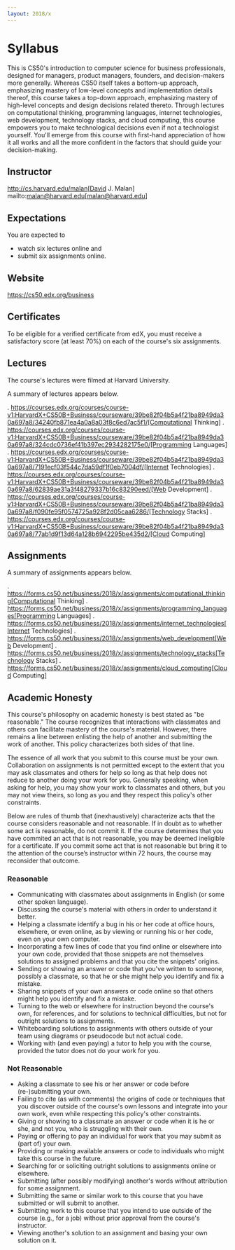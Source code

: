 ```yaml
---
layout: 2018/x
---
```


# Syllabus

This is CS50's introduction to computer science for business professionals, designed for managers, product managers, founders, and decision-makers more generally. Whereas CS50 itself takes a bottom-up approach, emphasizing mastery of low-level concepts and implementation details thereof, this course takes a top-down approach, emphasizing mastery of high-level concepts and design decisions related thereto. Through lectures on computational thinking, programming languages, internet technologies, web development, technology stacks, and cloud computing, this course empowers you to make technological decisions even if not a technologist yourself. You'll emerge from this course with first-hand appreciation of how it all works and all the more confident in the factors that should guide your decision-making.

## Instructor

http://cs.harvard.edu/malan[David J. Malan]
mailto:malan@harvard.edu[malan@harvard.edu]

## Expectations

You are expected to

* watch six lectures online and
* submit six assignments online.

## Website

https://cs50.edx.org/business

## Certificates

To be eligible for a verified certificate from edX, you must receive a satisfactory score (at least 70%) on each of the course's six assignments.

## Lectures

The course's lectures were filmed at Harvard University.

A summary of lectures appears below.

. https://courses.edx.org/courses/course-v1:HarvardX+CS50B+Business/courseware/39be82f04b5a4f21ba8949da30a697a8/34240fb871ea4a0a8a03f8c6ed7ac5f1/[Computational Thinking]
. https://courses.edx.org/courses/course-v1:HarvardX+CS50B+Business/courseware/39be82f04b5a4f21ba8949da30a697a8/324cdc0736ef41b397ec2934282175e0/[Programming Languages]
. https://courses.edx.org/courses/course-v1:HarvardX+CS50B+Business/courseware/39be82f04b5a4f21ba8949da30a697a8/7191ecf03f544c7da59df1f0eb7004df/[Internet Technologies]
. https://courses.edx.org/courses/course-v1:HarvardX+CS50B+Business/courseware/39be82f04b5a4f21ba8949da30a697a8/62839ae31a3f48279337b16c83290eed/[Web Development]
. https://courses.edx.org/courses/course-v1:HarvardX+CS50B+Business/courseware/39be82f04b5a4f21ba8949da30a697a8/f090fe95f0574725a928f2d05caa6286/[Technology Stacks]
. https://courses.edx.org/courses/course-v1:HarvardX+CS50B+Business/courseware/39be82f04b5a4f21ba8949da30a697a8/77ab1d9f13d64a128b6942295be435d2/[Cloud Computing]

## Assignments

A summary of assignments appears below.

. https://forms.cs50.net/business/2018/x/assignments/computational_thinking[Computational Thinking]
. https://forms.cs50.net/business/2018/x/assignments/programming_languages[Programming Languages]
. https://forms.cs50.net/business/2018/x/assignments/internet_technologies[Internet Technologies]
. https://forms.cs50.net/business/2018/x/assignments/web_development[Web Development]
. https://forms.cs50.net/business/2018/x/assignments/technology_stacks[Technology Stacks]
. https://forms.cs50.net/business/2018/x/assignments/cloud_computing[Cloud Computing]

## Academic Honesty

This course's philosophy on academic honesty is best stated as "be reasonable." The course recognizes that interactions with classmates and others can facilitate mastery of the course's material. However, there remains a line between enlisting the help of another and submitting the work of another. This policy characterizes both sides of that line.

The essence of all work that you submit to this course must be your own. Collaboration on assignments is not permitted except to the extent that you may ask classmates and others for help so long as that help does not reduce to another doing your work for you. Generally speaking, when asking for help, you may show your work to classmates and others, but you may not view theirs, so long as you and they respect this policy's other constraints.

Below are rules of thumb that (inexhaustively) characterize acts that the course considers reasonable and not reasonable. If in doubt as to whether some act is reasonable, do not commit it. If the course determines that you have commited an act that is not reasonable, you may be deemed ineligible for a certificate. If you commit some act that is not reasonable but bring it to the attention of the course’s instructor within 72 hours, the course may reconsider that outcome.

### Reasonable

* Communicating with classmates about assignments in English (or some other spoken language).
* Discussing the course's material with others in order to understand it better.
* Helping a classmate identify a bug in his or her code at office hours, elsewhere, or even online, as by viewing or running his or her code, even on your own computer.
* Incorporating a few lines of code that you find online or elsewhere into your own code, provided that those snippets are not themselves solutions to assigned problems and that you cite the snippets' origins.
* Sending or showing an answer or code that you've written to someone, possibly a classmate, so that he or she might help you identify and fix a mistake.
* Sharing snippets of your own answers or code online so that others might help you identify and fix a mistake.
* Turning to the web or elsewhere for instruction beyond the course's own, for references, and for solutions to technical difficulties, but not for outright solutions to assignments.
* Whiteboarding solutions to assignments with others outside of your team using diagrams or pseudocode but not actual code.
* Working with (and even paying) a tutor to help you with the course, provided the tutor does not do your work for you.

### Not Reasonable

* Asking a classmate to see his or her answer or code before (re-)submitting your own.
* Failing to cite (as with comments) the origins of code or techniques that you discover outside of the course's own lessons and integrate into your own work, even while respecting this policy's other constraints.
* Giving or showing to a classmate an answer or code when it is he or she, and not you, who is struggling with their own.
* Paying or offering to pay an individual for work that you may submit as (part of) your own.
* Providing or making available answers or code to individuals who might take this course in the future.
* Searching for or soliciting outright solutions to assignments online or elsewhere.
* Submitting (after possibly modifying) another's words without attribution for some assignment.
* Submitting the same or similar work to this course that you have submitted or will submit to another.
* Submitting work to this course that you intend to use outside of the course (e.g., for a job) without prior approval from the course's instructor.
* Viewing another's solution to an assignment and basing your own solution on it.

